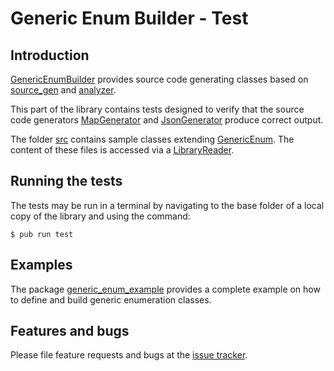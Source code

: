# Generic Enum Builder - Test

## Introduction

[GenericEnumBuilder] provides source code generating classes
based on [source_gen] and [analyzer].

This part of the library contains tests designed to verify
that the source code generators [MapGenerator] and [JsonGenerator]
produce correct output.

The folder [src](src) contains sample classes extending [GenericEnum].
The content of these files is accessed via a [LibraryReader].


## Running the tests

The tests may be run in a terminal by navigating to the base folder of a local copy of the library and using the command:
```Shell
$ pub run test
```

## Examples

The package [generic_enum_example] provides a complete example on how to define and build
generic enumeration classes.


## Features and bugs
Please file feature requests and bugs at the [issue tracker].

[issue tracker]: https://github.com/simphotonics/generic_enum/issues
[analyzer]: https://pub.dev/packages/analyzer
[source_gen]: https://pub.dev/packages/source_gen
[generic_enum_example]: ../../generic_enum_example
[LibraryReader]: https://pub.dev/documentation/source_gen/latest/source_gen/LibraryReader-class.html
[GenericEnum]: https://pub.dev/documentation/generic_enum/latest/generic_enum/GenericEnum-class.html
[GenericEnumBuilder]: ../
[MapGenerator]: ../lib/src/map_generator.dart
[JsonGenerator]: ../lib/src/json_generator.dart